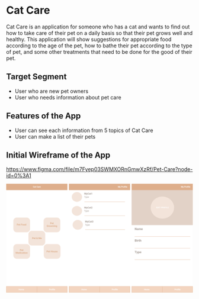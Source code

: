 # Cat Care
Cat Care is an application for someone who has a cat and wants to find out how to take care of their pet on a daily basis so that their pet grows well and healthy.
This application will show suggestions for appropriate food according to the age of the pet, how to bathe their pet according to the type of pet,
and some other treatments that need to be done for the good of their pet.

## Target Segment
- User who are new pet owners
- User who needs information about pet care

## Features of the App
- User can see each information from 5 topics of Cat Care
- User can make a list of their pets

## Initial Wireframe of the App
https://www.figma.com/file/m7Fyep03SWMXORnGmwXzRf/Pet-Care?node-id=0%3A1
<p align="center">
<img src="./cat-care2.png" alt="wireframe of the start, registration, and login pages">
</p>
